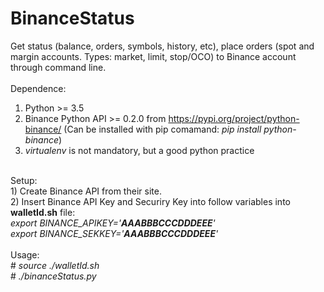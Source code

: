 # BinanceStatus
Get status (balance, orders, symbols, history, etc), place orders (spot and margin accounts. Types: market, limit, stop/OCO) to Binance account through command line.<br>
<br>
Dependence:<br>
1) Python >= 3.5<br>
2) Binance Python API >= 0.2.0 from https://pypi.org/project/python-binance/ (Can be installed with pip comamand: <i>pip install python-binance</i>)<br>
3) <i>virtualenv</i> is not mandatory, but a good python practice<br>
<br>
Setup:<br>
1) Create Binance API from their site.<br>
2) Insert Binance API Key and Securiry Key into follow variables into <b>walletId.sh</b> file:<br>
<i>export BINANCE_APIKEY='<b>AAABBBCCCDDDEEE</b>'<br>
export BINANCE_SEKKEY='<b>AAABBBCCCDDDEEE</b>'</i><br>
<br>
Usage:<br>
# <i>source ./walletId.sh</i><br>
# <i>./binanceStatus.py</i><br>
